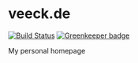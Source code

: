 # veeck.de

[![Build Status](https://secure.travis-ci.org/rejas/veeck.de.png?branch=master)](http://travis-ci.org/rejas/veeck.de) [![Greenkeeper badge](https://badges.greenkeeper.io/rejas/veeck.de.svg)](https://greenkeeper.io/)

My personal homepage
